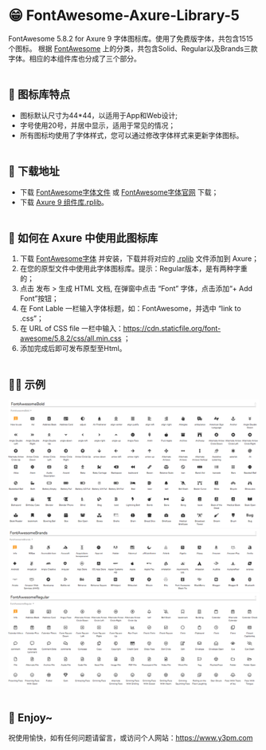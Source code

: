 # 😁 FontAwesome-Axure-Library-5
FontAwesome 5.8.2 for Axure 9 字体图标库。使用了免费版字体，共包含1515个图标。
根据 [FontAwesome](https://fontawesome.com/) 上的分类，共包含Solid、Regular以及Brands三款字体。相应的本组件库也分成了三个部分。
<br><br>
## 🎉 图标库特点
* 图标默认尺寸为44\*44，以适用于App和Web设计;
* 字号使用20号，并居中显示，适用于常见的情况；
* 所有图标均使用了字体样式，您可以通过修改字体样式来更新字体图标。
<br><br>
## 🛬 下载地址
* 下载 [FontAwesome字体文件](./FontAwesome_Free_5.8.2/) 或 [FontAwesome字体官网](https://fontawesome.com/) 下载；
* 下载 [Axure 9 组件库.rplib](./Axure9_Library_5.8.2/)。
<br><br>
## 🎊 如何在 Axure 中使用此图标库
1. 下载 [FontAwesome字体](./FontAwesome_Free_5.8.2/) 并安装，下载并将对应的 [.rplib](./Axure9_Library_5.8.2/) 文件添加到 Axure；
2. 在您的原型文件中使用此字体图标库。提示：Regular版本，是有两种字重的；
3. 点击 发布 > 生成 HTML 文档, 在弹窗中点击 “Font” 字体，点击添加“+ Add Font”按钮；
4. 在 Font Lable 一栏输入字体标题，如：FontAwesome，并选中 “link to .css”；
5. 在 URL of CSS file 一栏中输入：https://cdn.staticfile.org/font-awesome/5.8.2/css/all.min.css ；
6. 添加完成后即可发布原型至Html。
<br><br>
## 🏄‍♂️ 示例
![fontawesome-axure-library-5](./Images/solid.png)
![fontawesome-axure-library-5](./Images/brands.png)
![fontawesome-axure-library-5](./Images/regular.png)
<br><br>
## 🍻 Enjoy~
祝使用愉快，如有任何问题请留言，或访问个人网站：https://www.y3pm.com
